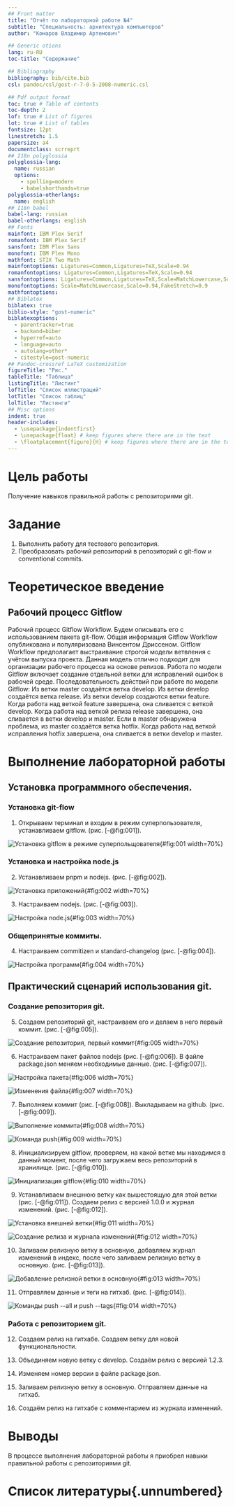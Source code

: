```yaml
---
## Front matter
title: "Отчёт по лабораторной работе №4"
subtitle: "Специальность: архитектура компьютеров"
author: "Комаров Владимир Артемович"

## Generic otions
lang: ru-RU
toc-title: "Содержание"

## Bibliography
bibliography: bib/cite.bib
csl: pandoc/csl/gost-r-7-0-5-2008-numeric.csl

## Pdf output format
toc: true # Table of contents
toc-depth: 2
lof: true # List of figures
lot: true # List of tables
fontsize: 12pt
linestretch: 1.5
papersize: a4
documentclass: scrreprt
## I18n polyglossia
polyglossia-lang:
  name: russian
  options:
	- spelling=modern
	- babelshorthands=true
polyglossia-otherlangs:
  name: english
## I18n babel
babel-lang: russian
babel-otherlangs: english
## Fonts
mainfont: IBM Plex Serif
romanfont: IBM Plex Serif
sansfont: IBM Plex Sans
monofont: IBM Plex Mono
mathfont: STIX Two Math
mainfontoptions: Ligatures=Common,Ligatures=TeX,Scale=0.94
romanfontoptions: Ligatures=Common,Ligatures=TeX,Scale=0.94
sansfontoptions: Ligatures=Common,Ligatures=TeX,Scale=MatchLowercase,Scale=0.94
monofontoptions: Scale=MatchLowercase,Scale=0.94,FakeStretch=0.9
mathfontoptions:
## Biblatex
biblatex: true
biblio-style: "gost-numeric"
biblatexoptions:
  - parentracker=true
  - backend=biber
  - hyperref=auto
  - language=auto
  - autolang=other*
  - citestyle=gost-numeric
## Pandoc-crossref LaTeX customization
figureTitle: "Рис."
tableTitle: "Таблица"
listingTitle: "Листинг"
lofTitle: "Список иллюстраций"
lotTitle: "Список таблиц"
lolTitle: "Листинги"
## Misc options
indent: true
header-includes:
  - \usepackage{indentfirst}
  - \usepackage{float} # keep figures where there are in the text
  - \floatplacement{figure}{H} # keep figures where there are in the text
---
```


# Цель работы

Получение навыков правильной работы с репозиториями git.

# Задание

1. Выполнить работу для тестового репозитория.
2. Преобразовать рабочий репозиторий в репозиторий с git-flow и conventional commits.

# Теоретическое введение

## Рабочий процесс Gitflow

Рабочий процесс Gitflow Workflow. Будем описывать его с использованием пакета git-flow.
Общая информация
Gitflow Workflow опубликована и популяризована Винсентом Дриссеном.
Gitflow Workflow предполагает выстраивание строгой модели ветвления с учётом выпуска проекта.
Данная модель отлично подходит для организации рабочего процесса на основе релизов.
Работа по модели Gitflow включает создание отдельной ветки для исправлений ошибок в рабочей среде.
Последовательность действий при работе по модели Gitflow:
Из ветки master создаётся ветка develop.
Из ветки develop создаётся ветка release.
Из ветки develop создаются ветки feature.
Когда работа над веткой feature завершена, она сливается с веткой develop.
Когда работа над веткой релиза release завершена, она сливается в ветки develop и master.
Если в master обнаружена проблема, из master создаётся ветка hotfix.
Когда работа над веткой исправления hotfix завершена, она сливается в ветки develop и master.

# Выполнение лабораторной работы

## Установка программного обеспечения.

### Установка git-flow

1. Открываем терминал и входим в режим суперпользователя, устанавливаем gitflow. (рис. [-@fig:001]).

![Установка gitflow в режиме суперпольщователя](image/1.png){#fig:001 width=70%}

### Установка и настройка node.js

2. Устанавливаем pnpm и nodejs. (рис. [-@fig:002]).

![Установка приложений](image/2.png){#fig:002 width=70%}

3. Настраиваем nodejs. (рис. [-@fig:003]).

![Настройка node.js](image/3.png){#fig:003 width=70%}

### Общепринятые коммиты.

4. Настраиваем commitizen и standard-changelog (рис. [-@fig:004]).

![Настройка программ](image/4.png){#fig:004 width=70%}

## Практический сценарий использования git. 

### Создание репозитория git.

5. Создаем репозиторий git, настраиваем его и делаем в него первый коммит. (рис. [-@fig:005]).

![Создание репозитория, первый коммит](image/5.png){#fig:005 width=70%}

6. Настраиваем пакет файлов nodejs (рис. [-@fig:006]). В файле package.json меняем необходимые данные. (рис. [-@fig:007]).

![Настройка пакета](image/6.png){#fig:006 width=70%}

![Изменения файла](image/7.png){#fig:007 width=70%}

7. Выполняем коммит (рис. [-@fig:008]). Выкладываем на github. (рис. [-@fig:009]). 

![Выполнение коммита](image/8.png){#fig:008 width=70%}

![Команда push](image/9.png){#fig:009 width=70%}

8. Инициализируем gitflow, проверяем, на какой ветке мы находимся в данный момент, после чего загружаем весь репозиторий в хранилище. (рис. [-@fig:010]).

![Инициализация gitflow](image/10.png){#fig:010 width=70%}

9. Устанавливаем внешнюю ветку как вышестоящую для этой ветки (рис. [-@fig:011]). Создаем релиз с версией 1.0.0 и журнал изменений. (рис. [-@fig:012]).

![Установка внешней ветки](image/11.png){#fig:011 width=70%}

![Создание релиза и журнала изменений](image/12.png){#fig:012 width=70%}

10. Заливаем релизную ветку в основную, добавляем журнал изменений в индекс, после чего заливаем релизную ветку в основную. (рис. [-@fig:013]).

![Добавление релизной ветки в основную](image/13.png){#fig:013 width=70%}

11. Отправляем данные и теги на гитхаб. (рис. [-@fig:014]).

![Команды push --all и push --tags](image/14.png){#fig:014 width=70%}

### Работа с репозиторием git.

12. Создаем релиз на гитхабе. Создаем ветку для новой функциональности.

13. Объединяем новую ветку с develop. Создаём релиз с версией 1.2.3.

14. Изменяем номер версии в файле package.json.

15. Заливаем релизную ветку в основную. Отправляем данные на гитхаб.

16. Создаём релиз на гитхабе с комментарием из журнала изменений.

# Выводы

В процессе выполнения лабораторной работы я приобрел навыки правильной работы с репозиториями git.

# Список литературы{.unnumbered}

